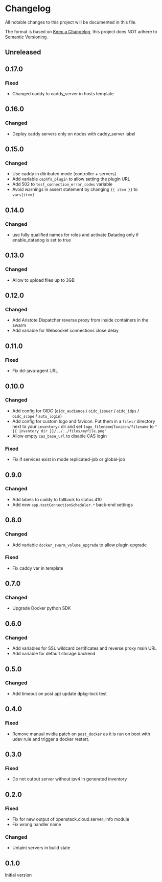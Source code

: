 # Changelog
All notable changes to this project will be documented in this file.

The format is based on [Keep a Changelog](https://keepachangelog.com/en/1.0.0/),
this project does NOT adhere to [Semantic Versioning](https://semver.org/spec/v2.0.0.html).

## Unreleased
## 0.17.0
### Fixed
- Changed caddy to caddy_server in hosts template

## 0.16.0
### Changed
- Deploy caddy servers only on nodes with caddy_server label

## 0.15.0
### Changed
- Use caddy in ditributed mode (controller + servers)
- Add variable `cephfs_plugin` to allow setting the plugin URL
- Add 502 to `test_connection_error_codes` variable
- Avoid warnings in assert statement by changing `{{ item }}` to `vars[item]` 

## 0.14.0
### Changed
- use fully qualified names for roles and activate Datadog only if enable_datadog is set to true

## 0.13.0
### Changed
- Allow to upload files up to 3GB

## 0.12.0
### Changed
- Add Aristote Dispatcher reverse proxy from inside containers in the swarm
- Add variable for Websocket connections close delay

## 0.11.0
### Fixed
- Fix dd-java-agent URL

## 0.10.0
### Changed
- Add config for OIDC (`oidc_audience` / `oidc_issuer` / `oidc_idps` / `oidc_scope` / `auto_login`)
- Add config for custom logo and favicon. Put them in a `files/` directory next to your `inventory/` dir and set `logo_filename`/`favicon/filename` to `"{{ inventory_dir }}/../../files/myfile.png"`
- Allow empty `cas_base_url` to disable CAS login

### Fixed
- Fix if services exist in mode replicated-job or global-job

## 0.9.0
### Changed
- Add labels to caddy to fallback to status 410
- Add new `app.testConnectionScheduler.*` back-end settings

## 0.8.0
### Changed
- Add variable `docker_swarm_volume_upgrade` to allow plugin upgrade
### Fixed
- Fix caddy var in template

## 0.7.0
### Changed
- Upgrade Docker python SDK

## 0.6.0
### Changed
- Add variables for SSL wildcard certificates and reverse proxy main URL
- Add variable for default storage backend

## 0.5.0
### Changed
- Add timeout on post apt update dpkg-lock test

## 0.4.0
### Fixed
- Remove manual nvidia patch on `post_docker` as it is run on boot with udev rule and trigger a docker restart.

## 0.3.0
### Fixed
- Do not output server without ipv4 in generated inventory

## 0.2.0
### Fixed
- Fix for new output of openstack.cloud.server_info module
- Fix wrong handler name
### Changed
- Untaint servers in build state

## 0.1.0
Initial version
